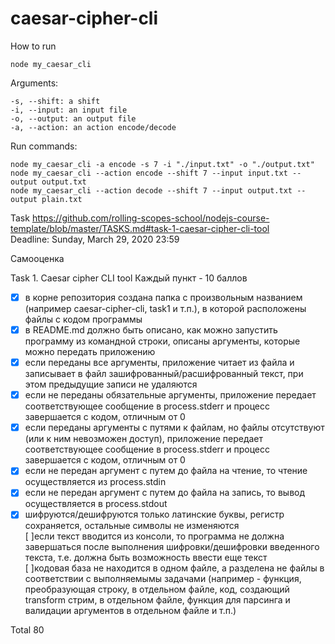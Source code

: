 # caesar-cipher-cli

How to run  
```
node my_caesar_cli  
```

Arguments:  
```
-s, --shift: a shift  
-i, --input: an input file  
-o, --output: an output file  
-a, --action: an action encode/decode  
```

Run commands:  
```
node my_caesar_cli -a encode -s 7 -i "./input.txt" -o "./output.txt"  
node my_caesar_cli --action encode --shift 7 --input input.txt --output output.txt  
node my_caesar_cli --action decode --shift 7 --input output.txt --output plain.txt  
```

Task https://github.com/rolling-scopes-school/nodejs-course-template/blob/master/TASKS.md#task-1-caesar-cipher-cli-tool  
Deadline: Sunday, March 29, 2020 23:59  

Самооценка

Task 1. Caesar cipher CLI tool
Каждый пункт - 10 баллов

- [x] в корне репозитория создана папка с произвольным названием (например caesar-cipher-cli, task1 и т.п.), в которой расположены файлы с кодом программы  
- [x] в README.md должно быть описано, как можно запустить программу из командной строки, описаны аргументы, которые можно передать приложению  
- [x] если переданы все аргументы, приложение читает из файла и записывает в файл зашифрованный/расшифрованный текст, при этом предыдущие записи не удаляются  
- [x] если не переданы обязательные аргументы, приложение передает соответствующее сообщение в process.stderr и прoцесс завершается с кодом, отличным от 0  
- [x] если переданы аргументы с путями к файлам, но файлы отсутствуют (или к ним невозможен доступ), приложение передает соответствующее сообщение в process.stderr и прoцесс завершается с кодом, отличным от 0  
- [x] если не передан аргумент с путем до файла на чтение, то чтение осуществляется из process.stdin  
- [x] если не передан аргумент с путем до файла на запись, то вывод осуществляется в process.stdout  
- [x] шифруются/дешифруются только латинские буквы, регистр сохраняется, остальные символы не изменяются  
  [ ]если текст вводится из консоли, то программа не должна завершаться после выполнения шифровки/дешифровки введенного текста, т.е. должна быть возможность ввести еще текст  
  [ ]кодовая база не находится в одном файле, а разделена не файлы в соответствии с выполняемымы задачами (например - функция, преобразующая строку, в отдельном файле, код, создающий transform стрим, в отдельном файле, функция для парсинга и валидации аргументов в отдельном файле и т.п.)  

Total 80